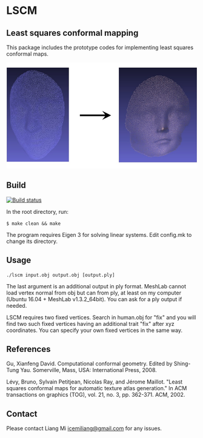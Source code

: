 # LSCM
## Least squares conformal mapping

This package includes the prototype codes for implementing least squares conformal maps.

![alt text](data/human.jpg?raw=true "Least squares conformal mapping")

## Build

[![Build status](https://ci.appveyor.com/api/projects/status/mxjqk9rqgiaec40d?svg=true)](https://ci.appveyor.com/project/icemiliang/lscm)

In the root directory, run:
```
$ make clean && make
```

The program requires Eigen 3 for solving linear systems. Edit config.mk to change its directory.

## Usage
```
./lscm input.obj output.obj [output.ply]
```
The last argument is an additional output in ply format. MeshLab cannot load vertex normal from obj but can from ply, at least on my computer (Ubuntu 16.04 + MeshLab v1.3.2_64bit). You can ask for a ply output if needed.

LSCM requires two fixed vertices. Search in human.obj for "fix" and you will find two such fixed vertices having an additional trait "fix" after xyz coordinates. You can specify your own fixed vertices in the same way.

## References
Gu, Xianfeng David. Computational conformal geometry. Edited by Shing-Tung Yau. Somerville, Mass, USA: International Press, 2008.

Lévy, Bruno, Sylvain Petitjean, Nicolas Ray, and Jérome Maillot. "Least squares conformal maps for automatic texture atlas generation." In ACM transactions on graphics (TOG), vol. 21, no. 3, pp. 362-371. ACM, 2002.

## Contact
Please contact Liang Mi icemiliang@gmail.com for any issues. 
